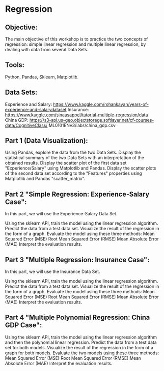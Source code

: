 # Regression
## Objective:
The main objective of this workshop is to practice the two concepts of regression: simple linear regression and multiple linear regression, by dealing with data from several Data Sets.

## Tools:
Python, Pandas, Sklearn, Matplotlib.

## Data Sets:
Experience and Salary: https://www.kaggle.com/rohankayan/years-of-experience-and-salarydataset
Insurance: https://www.kaggle.com/sinaasappel/tutorial-multiple-regression/data
China GDP: https://s3-api.us-geo.objectstorage.softlayer.net/cf-courses-data/CognitiveClass/ ML0101ENv3/labs/china_gdp.csv
## Part 1 (Data Visualization):
Using Pandas, explore the data from the two Data Sets.
Display the statistical summary of the two Data Sets with an interpretation of the obtained results.
Display the scatter plot of the first data set "Experience/Salary" using Matplotlib and Pandas.
Display the scatter plots of the second data set according to the "Features" properties using Matplotlib and Pandas "scatter_matrix".
## Part 2 "Simple Regression: Experience-Salary Case":
In this part, we will use the Experience-Salary Data Set.

Using the sklearn API, train the model using the linear regression algorithm.
Predict the data from a test data set.
Visualize the result of the regression in the form of a graph.
Evaluate the model using these three methods:
Mean Squared Error (MSE)
Root Mean Squared Error (RMSE)
Mean Absolute Error (MAE)
Interpret the evaluation results.

## Part 3 "Multiple Regression: Insurance Case":
In this part, we will use the Insurance Data Set.

Using the sklearn API, train the model using the linear regression algorithm.
Predict the data from a test data set.
Visualize the result of the regression in the form of a graph.
Evaluate the model using these three methods:
Mean Squared Error (MSE)
Root Mean Squared Error (RMSE)
Mean Absolute Error (MAE)
Interpret the evaluation results.

## Part 4 "Multiple Polynomial Regression: China GDP Case":
Using the sklearn API, train the model using the linear regression algorithm and then the polynomial linear regression.
Predict the data from a test data set for both models.
Visualize the result of the regression in the form of a graph for both models.
Evaluate the two models using these three methods:
Mean Squared Error (MSE)
Root Mean Squared Error (RMSE)
Mean Absolute Error (MAE)
Interpret the evaluation results.
